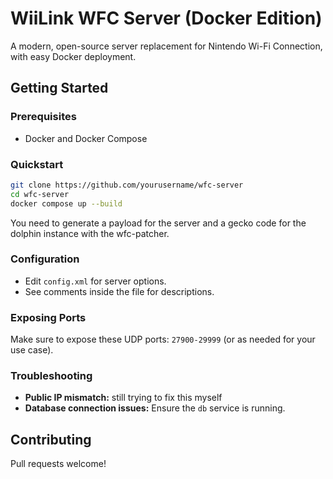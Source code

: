 # WiiLink WFC Server (Docker Edition)

A modern, open-source server replacement for Nintendo Wi-Fi Connection, with easy Docker deployment.

## Getting Started

### Prerequisites
- Docker and Docker Compose

### Quickstart

```sh
git clone https://github.com/yourusername/wfc-server
cd wfc-server
docker compose up --build
```
You need to generate a payload for the server and a gecko code for the dolphin instance with the wfc-patcher.


### Configuration

- Edit `config.xml` for server options.
- See comments inside the file for descriptions.

### Exposing Ports

Make sure to expose these UDP ports: `27900-29999` (or as needed for your use case).

### Troubleshooting

- **Public IP mismatch:** still trying to fix this myself
- **Database connection issues:** Ensure the `db` service is running.

## Contributing

Pull requests welcome!
